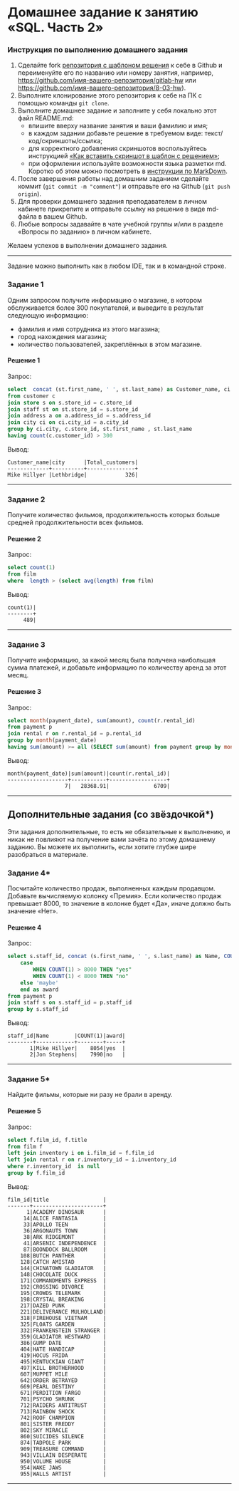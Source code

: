 # Домашнее задание к занятию «SQL. Часть 2»

### Инструкция по выполнению домашнего задания

1. Сделайте fork [репозитория c шаблоном решения](https://github.com/netology-code/sys-pattern-homework) к себе в Github и переименуйте его по названию или номеру занятия, например, https://github.com/имя-вашего-репозитория/gitlab-hw или https://github.com/имя-вашего-репозитория/8-03-hw).
2. Выполните клонирование этого репозитория к себе на ПК с помощью команды `git clone`.
3. Выполните домашнее задание и заполните у себя локально этот файл README.md:
   - впишите вверху название занятия и ваши фамилию и имя;
   - в каждом задании добавьте решение в требуемом виде: текст/код/скриншоты/ссылка;
   - для корректного добавления скриншотов воспользуйтесь инструкцией [«Как вставить скриншот в шаблон с решением»](https://github.com/netology-code/sys-pattern-homework/blob/main/screen-instruction.md);
   - при оформлении используйте возможности языка разметки md. Коротко об этом можно посмотреть в [инструкции по MarkDown](https://github.com/netology-code/sys-pattern-homework/blob/main/md-instruction.md).
4. После завершения работы над домашним заданием сделайте коммит (`git commit -m "comment"`) и отправьте его на Github (`git push origin`).
5. Для проверки домашнего задания преподавателем в личном кабинете прикрепите и отправьте ссылку на решение в виде md-файла в вашем Github.
6. Любые вопросы задавайте в чате учебной группы и/или в разделе «Вопросы по заданию» в личном кабинете.

Желаем успехов в выполнении домашнего задания.

---

Задание можно выполнить как в любом IDE, так и в командной строке.

### Задание 1

Одним запросом получите информацию о магазине, в котором обслуживается более 300 покупателей, и выведите в результат следующую информацию: 
- фамилия и имя сотрудника из этого магазина;
- город нахождения магазина;
- количество пользователей, закреплённых в этом магазине.

#### Решение 1

Запрос: 

```sql
select  concat (st.first_name, ' ', st.last_name) as Customer_name, ci.city, count(c.customer_id) as Total_customers
from customer c
join store s on s.store_id = c.store_id
join staff st on st.store_id = s.store_id
join address a on a.address_id = s.address_id
join city ci on ci.city_id = a.city_id
group by ci.city, c.store_id, st.first_name , st.last_name 
having count(c.customer_id) > 300
```

Вывод:

```
Customer_name|city      |Total_customers|
-------------+----------+---------------+
Mike Hillyer |Lethbridge|            326|
```
---

### Задание 2

Получите количество фильмов, продолжительность которых больше средней продолжительности всех фильмов.


#### Решение 2

Запрос: 

```sql
select count(1)
from film
where  length > (select avg(length) from film)
```

Вывод:

```
count(1)|
--------+
     489|
```
---


### Задание 3

Получите информацию, за какой месяц была получена наибольшая сумма платежей, и добавьте информацию по количеству аренд за этот месяц.


#### Решение 3

Запрос: 

```sql
select month(payment_date), sum(amount), count(r.rental_id)
from payment p
join rental r on r.rental_id = p.rental_id
group by month(payment_date)
having sum(amount) >= all (SELECT sum(amount) from payment group by month(payment_date))
```

Вывод:

```
month(payment_date)|sum(amount)|count(r.rental_id)|
-------------------+-----------+------------------+
                  7|   28368.91|              6709|
```
---



## Дополнительные задания (со звёздочкой*)
Эти задания дополнительные, то есть не обязательные к выполнению, и никак не повлияют на получение вами зачёта по этому домашнему заданию. Вы можете их выполнить, если хотите глубже шире разобраться в материале.

### Задание 4*

Посчитайте количество продаж, выполненных каждым продавцом. Добавьте вычисляемую колонку «Премия». Если количество продаж превышает 8000, то значение в колонке будет «Да», иначе должно быть значение «Нет».


#### Решение 4

Запрос: 

```sql
select s.staff_id, concat (s.first_name, ' ', s.last_name) as Name, COUNT(1), 
	case 
		WHEN COUNT(1) > 8000 THEN "yes"
		WHEN COUNT(1) < 8000 THEN "no"
	else 'maybe'
	end as award
from payment p
join staff s on s.staff_id = p.staff_id
group by s.staff_id
```

Вывод:

```
staff_id|Name        |COUNT(1)|award|
--------+------------+--------+-----+
       1|Mike Hillyer|    8054|yes  |
       2|Jon Stephens|    7990|no   |
```
---


### Задание 5*

Найдите фильмы, которые ни разу не брали в аренду.


#### Решение 5

Запрос: 

```sql
select f.film_id, f.title 
from film f 
left join inventory i on i.film_id = f.film_id
left join rental r on r.inventory_id = i.inventory_id
where r.inventory_id  is null
group by f.film_id
```

Вывод:

```
film_id|title                 |
-------+----------------------+
      1|ACADEMY DINOSAUR      |
     14|ALICE FANTASIA        |
     33|APOLLO TEEN           |
     36|ARGONAUTS TOWN        |
     38|ARK RIDGEMONT         |
     41|ARSENIC INDEPENDENCE  |
     87|BOONDOCK BALLROOM     |
    108|BUTCH PANTHER         |
    128|CATCH AMISTAD         |
    144|CHINATOWN GLADIATOR   |
    148|CHOCOLATE DUCK        |
    171|COMMANDMENTS EXPRESS  |
    192|CROSSING DIVORCE      |
    195|CROWDS TELEMARK       |
    198|CRYSTAL BREAKING      |
    217|DAZED PUNK            |
    221|DELIVERANCE MULHOLLAND|
    318|FIREHOUSE VIETNAM     |
    325|FLOATS GARDEN         |
    332|FRANKENSTEIN STRANGER |
    359|GLADIATOR WESTWARD    |
    386|GUMP DATE             |
    404|HATE HANDICAP         |
    419|HOCUS FRIDA           |
    495|KENTUCKIAN GIANT      |
    497|KILL BROTHERHOOD      |
    607|MUPPET MILE           |
    642|ORDER BETRAYED        |
    669|PEARL DESTINY         |
    671|PERDITION FARGO       |
    701|PSYCHO SHRUNK         |
    712|RAIDERS ANTITRUST     |
    713|RAINBOW SHOCK         |
    742|ROOF CHAMPION         |
    801|SISTER FREDDY         |
    802|SKY MIRACLE           |
    860|SUICIDES SILENCE      |
    874|TADPOLE PARK          |
    909|TREASURE COMMAND      |
    943|VILLAIN DESPERATE     |
    950|VOLUME HOUSE          |
    954|WAKE JAWS             |
    955|WALLS ARTIST          |
```
---
